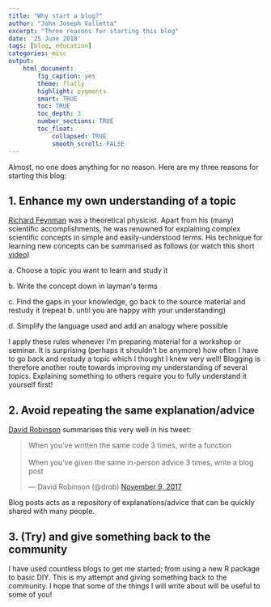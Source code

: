 ```yaml
---
title: "Why start a blog?"
author: "John Joseph Valletta"
excerpt: "Three reasons for starting this blog"
date: '25 June 2018'
tags: [blog, education]
categories: misc
output: 
    html_document:
        fig_caption: yes
        theme: flatly
        highlight: pygments
        smart: TRUE
        toc: TRUE
        toc_depth: 3
        number_sections: TRUE
        toc_float:
            collapsed: TRUE
            smooth_scroll: FALSE
---
```



Almost, no one does anything for no reason. Here are my three reasons for starting this blog:

## 1. Enhance my own understanding of a topic

[Richard Feynman](https://en.wikipedia.org/wiki/Richard_Feynman) was a theoretical physicist. 
Apart from his (many) scientific accomplishments, he was renowned for explaining complex 
scientific concepts in simple and easily-understood terms. His technique for learning 
new concepts can be summarised as follows (or watch this short [video](https://www.youtube.com/watch?v=tkm0TNFzIeg))

a. Choose a topic you want to learn and study it

b. Write the concept down in layman's terms

c. Find the gaps in your knowledge, go back to the source material and restudy it
(repeat b. until you are happy with your understanding)

d. Simplify the language used and add an analogy where possible

I apply these rules whenever I'm preparing material for a workshop or seminar. 
It is surprising (perhaps it shouldn't be anymore) how often I have to go back
and restudy a topic which I thought I knew very well! Blogging is therefore another route
towards improving my understanding of several topics. Explaining something to others
require you to fully understand it yourself first!
    
## 2. Avoid repeating the same explanation/advice

[David Robinson](http://varianceexplained.org/r/start-blog/) summarises this very well in his tweet:

<blockquote class="twitter-tweet" data-lang="en"><p lang="en" dir="ltr">When you’ve written the same code 3 times, write a function<br><br>When you’ve given the same in-person advice 3 times, write a blog post</p>&mdash; David Robinson (@drob) <a href="https://twitter.com/drob/status/928447584712253440?ref_src=twsrc%5Etfw">November 9, 2017</a></blockquote>
<script async src="https://platform.twitter.com/widgets.js" charset="utf-8"></script>

Blog posts acts as a repository of explanations/advice that can be quickly shared with many people.

## 3. (Try) and give something back to the community

I have used countless blogs to get me started; from using a new R package to basic DIY.
This is my attempt and giving something back to the community. I hope that
some of the things I will write about will be useful to some of you!
